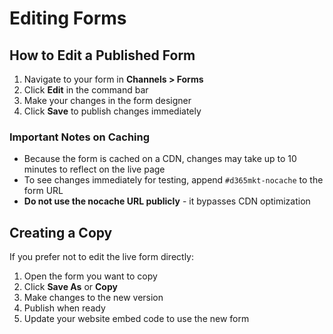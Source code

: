 # Editing Forms

## How to Edit a Published Form

1. Navigate to your form in **Channels > Forms**
2. Click **Edit** in the command bar
3. Make your changes in the form designer
4. Click **Save** to publish changes immediately

### Important Notes on Caching

- Because the form is cached on a CDN, changes may take up to 10 minutes to reflect on the live page
- To see changes immediately for testing, append `#d365mkt-nocache` to the form URL
- **Do not use the nocache URL publicly** - it bypasses CDN optimization

## Creating a Copy

If you prefer not to edit the live form directly:

1. Open the form you want to copy
2. Click **Save As** or **Copy**
3. Make changes to the new version
4. Publish when ready
5. Update your website embed code to use the new form
